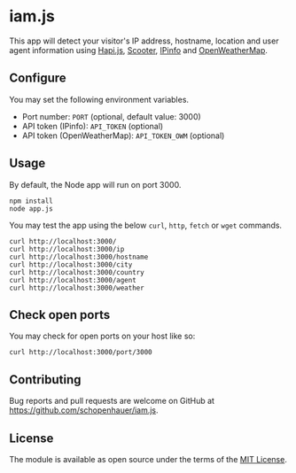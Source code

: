 # iam.js

This app will detect your visitor's IP address, hostname, location and user agent information using [Hapi.js](https://hapi.dev), [Scooter](https://github.com/hapijs/scooter), [IPinfo](https://ipinfo.io/) and [OpenWeatherMap](https://home.openweathermap.org/).

## Configure

You may set the following environment variables.

* Port number: `PORT` (optional, default value: 3000)
* API token (IPinfo): `API_TOKEN` (optional)
* API token (OpenWeatherMap): `API_TOKEN_OWM` (optional)

## Usage

By default, the Node app will run on port 3000.

```
npm install
node app.js
```

You may test the app using the below `curl`, `http`, `fetch` or `wget` commands.

```
curl http://localhost:3000/
curl http://localhost:3000/ip
curl http://localhost:3000/hostname
curl http://localhost:3000/city
curl http://localhost:3000/country
curl http://localhost:3000/agent
curl http://localhost:3000/weather
```

## Check open ports

You may check for open ports on your host like so:

```
curl http://localhost:3000/port/3000
```

## Contributing

Bug reports and pull requests are welcome on GitHub at https://github.com/schopenhauer/iam.js.

## License

The module is available as open source under the terms of the [MIT License](http://opensource.org/licenses/MIT).

